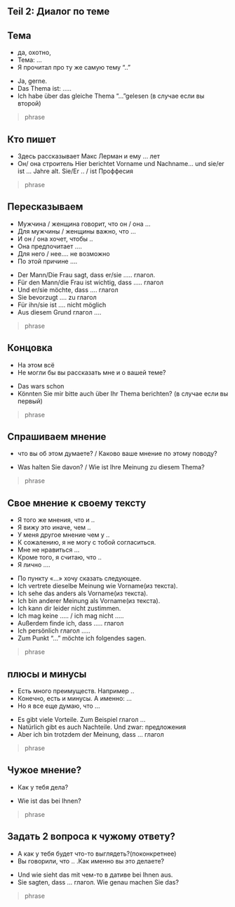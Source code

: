 ## Teil 2: Диалог по теме

## Тема
- да, охотно,
- Тема: …
- Я прочитал про ту же самую тему “..”
* Ja, gerne.
* Das Thema ist: …..
* Ich habe über das gleiche Thema “…”gelesen (в случае если вы второй)
> phrase

## Кто пишет
- Здесь рассказывает Макс Лерман и ему … лет
- Он/ она строитель
Hier berichtet Vorname und Nachname… und sie/er ist … Jahre alt.
Sie/Er .. / ist Проффесия
> phrase


## Пересказываем
- Мужчина / женщина говорит, что он / она …
- Для мужчины / женщины важно, что …
- И он / она хочет, чтобы ..
- Она предпочитает ….
- Для него / нее…. не возможно
- По этой причине ….
* Der Mann/Die Frau sagt, dass er/sie ….. глагол.
* Für den Mann/die Frau ist wichtig, dass ….. глагол
* Und er/sie möchte, dass …. глагол
* Sie bevorzugt …. zu глагол
* Für ihn/sie ist …. nicht möglich
* Aus diesem Grund глагол ….
> phrase

## Концовка
- На этом всё
- Не могли бы вы рассказать мне и о вашей теме?
* Das wars schon
* Könnten Sie mir bitte auch über Ihr Thema berichten? (в случае если вы первый)
> phrase

## Спрашиваем мнение
- что вы об этом думаете? / Каково ваше мнение по этому поводу?
* Was halten Sie davon? / Wie ist Ihre Meinung zu diesem Thema?
> phrase


## Свое мнение к своему тексту
- Я того же мнения, что и ..
- Я вижу это иначе, чем ..
- У меня другое мнение чем у ..
- К сожалению, я не могу с тобой согласиться.
- Мне не нравиться …
- Кроме того, я считаю, что ..
- Я лично ….
* По пункту «…» хочу сказать следующее.
* Ich vertrete dieselbe Meinung wie Vorname(из текста).
* Ich sehe das anders als Vorname(из текста).
* Ich bin anderer Meinung als Vorname(из текста).
* Ich kann dir leider nicht zustimmen.
* Ich mag keine ….. / ich mag nicht ..…
* Außerdem finde ich, dass ….. глагол
* Ich persönlich глагол …..
* Zum Punkt “…” möchte ich folgendes sagen.
> phrase

## плюсы и минусы
- Есть много преимуществ. Например ..
- Конечно, есть и минусы. А именно: …
- Но я все еще думаю, что …
* Es gibt viele Vorteile. Zum Beispiel глагол …
* Natürlich gibt es auch Nachteile. Und zwar: предложения
* Aber ich bin trotzdem der Meinung, dass … глагол
> phrase

## Чужое мнение?
- Как у тебя дела?
* Wie ist das bei Ihnen?
> phrase

## Задать 2 вопроса к чужому ответу?
- А как у тебя будет что-то выглядеть?(поконкретнее)
- Вы говорили, что .. .Как именно вы это делаете?
* Und wie sieht das mit чем-то в дативе bei Ihnen aus.
* Sie sagten, dass … глагол. Wie genau machen Sie das?
> phrase
